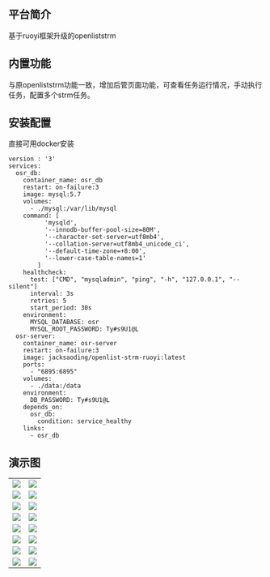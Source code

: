 ## 平台简介

基于ruoyi框架升级的openliststrm

## 内置功能

与原openliststrm功能一致，增加后管页面功能，可查看任务运行情况，手动执行任务，配置多个strm任务。

## 安装配置

直接可用docker安装

```
version : '3'
services:
  osr_db:
    container_name: osr_db
    restart: on-failure:3
    image: mysql:5.7
    volumes:
      - ./mysql:/var/lib/mysql
    command: [
          'mysqld',
          '--innodb-buffer-pool-size=80M',
          '--character-set-server=utf8mb4',
          '--collation-server=utf8mb4_unicode_ci',
          '--default-time-zone=+8:00',
          '--lower-case-table-names=1'
        ]
    healthcheck:
      test: ["CMD", "mysqladmin", "ping", "-h", "127.0.0.1", "--silent"]
      interval: 3s
      retries: 5
      start_period: 30s
    environment:
      MYSQL_DATABASE: osr
      MYSQL_ROOT_PASSWORD: Ty#s9U1@L
  osr-server:
    container_name: osr-server
    restart: on-failure:3
    image: jacksaoding/openlist-strm-ruoyi:latest
    ports:
      - "6895:6895"
    volumes:
      - ./data:/data
    environment:
      DB_PASSWORD: Ty#s9U1@L
    depends_on:
      osr_db:
        condition: service_healthy
    links:
      - osr_db
```
## 演示图

<table>
    <tr>
        <td><img src="https://oscimg.oschina.net/oscnet/up-42e518aa72a24d228427a1261cb3679f395.png"/></td>
        <td><img src="https://oscimg.oschina.net/oscnet/up-7f20dd0edba25e5187c5c4dd3ec7d3d9797.png"/></td>
    </tr>
    <tr>
        <td><img src="https://oscimg.oschina.net/oscnet/up-2dae3d87f6a8ca05057db059cd9a411d51d.png"/></td>
        <td><img src="https://oscimg.oschina.net/oscnet/up-ea4d98423471e55fba784694e45d12bd4bb.png"/></td>
    </tr>
    <tr>
        <td><img src="https://oscimg.oschina.net/oscnet/up-7f6c6e9f5873efca09bd2870ee8468b8fce.png"/></td>
        <td><img src="https://oscimg.oschina.net/oscnet/up-c708b65f2c382a03f69fe1efa8d341e6cff.png"/></td>
    </tr>
	<tr>
        <td><img src="https://oscimg.oschina.net/oscnet/up-9ab586c47dd5c7b92bca0d727962c90e3b8.png"/></td>
        <td><img src="https://oscimg.oschina.net/oscnet/up-ef954122a2080e02013112db21754b955c6.png"/></td>
    </tr>	 
    <tr>
        <td><img src="https://oscimg.oschina.net/oscnet/up-088edb4d531e122415a1e2342bccb1a9691.png"/></td>
        <td><img src="https://oscimg.oschina.net/oscnet/up-f886fe19bd820c0efae82f680223cac196c.png"/></td>
    </tr>
	<tr>
        <td><img src="https://oscimg.oschina.net/oscnet/up-c7a2eb71fa65d6e660294b4bccca613d638.png"/></td>
        <td><img src="https://oscimg.oschina.net/oscnet/up-e60137fb0787defe613bd83331dc4755a70.png"/></td>
    </tr>
	<tr>
        <td><img src="https://oscimg.oschina.net/oscnet/up-7c51c1b5758f0a0f92ed3c60469b7526f9f.png"/></td>
        <td><img src="https://oscimg.oschina.net/oscnet/up-15181aed45bb2461aa97b594cbf2f86ea5f.png"/></td>
    </tr>
	<tr>
        <td><img src="https://oscimg.oschina.net/oscnet/up-83326ad52ea63f67233d126226738054d98.png"/></td>
        <td><img src="https://oscimg.oschina.net/oscnet/up-3bd6d31e913b70df00107db51d64ef81df7.png"/></td>
    </tr>
</table>
